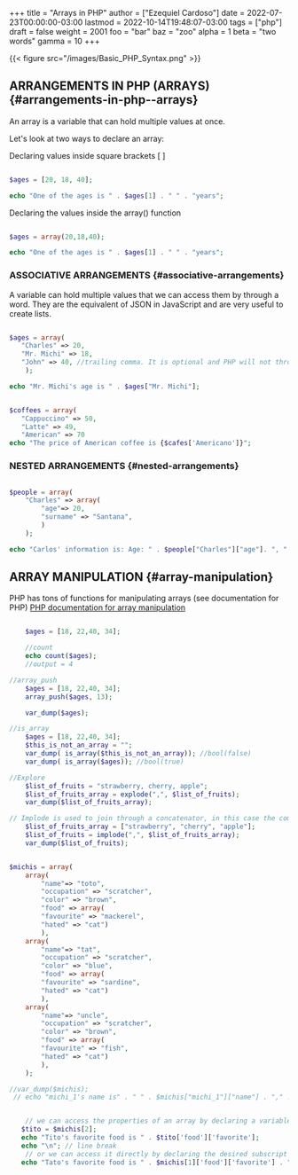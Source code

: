 +++
title = "Arrays in PHP"
author = ["Ezequiel Cardoso"]
date = 2022-07-23T00:00:00-03:00
lastmod = 2022-10-14T19:48:07-03:00
tags = ["php"]
draft = false
weight = 2001
foo = "bar"
baz = "zoo"
alpha = 1
beta = "two words"
gamma = 10
+++

{{< figure src="/images/Basic_PHP_Syntax.png" >}}


## ARRANGEMENTS IN PHP (ARRAYS) {#arrangements-in-php--arrays}

An array is a variable that can hold multiple values at once.

Let's look at two ways to declare an array:

Declaring values inside square brackets [ ]

```php

$ages = [20, 18, 40];

echo "One of the ages is " . $ages[1] . " " . "years";
```

Declaring the values inside the array() function

```php

$ages = array(20,18,40);

echo "One of the ages is " . $ages[1] . " " . "years";
```


### ASSOCIATIVE ARRANGEMENTS {#associative-arrangements}

A variable can hold multiple values ​​that we can access them by
through a word. They are the equivalent of JSON in JavaScript and are very useful
to create lists.

```php

$ages = array(
   "Charles" => 20,
   "Mr. Michi" => 18,
   "John" => 40, //trailing comma. It is optional and PHP will not throw an error.
    );

echo "Mr. Michi's age is " . $ages["Mr. Michi"];
```

```php

$coffees = array(
   "Cappuccino" => 50,
   "Latte" => 49,
   "American" => 70
echo "The price of American coffee is {$cafes['Americano']}";
```


### NESTED ARRANGEMENTS {#nested-arrangements}

```php

$people = array(
    "Charles" => array(
        "age"=> 20,
        "surname" => "Santana",
        )
    );

echo "Carlos' information is: Age: " . $people["Charles"]["age"]. ", " . "Surname: " . $people["Carlos"]["surname"];
```


## ARRAY MANIPULATION {#array-manipulation}

PHP has tons of functions for manipulating arrays (see documentation for
PHP) [PHP documentation for array manipulation]()

```php

    $ages = [18, 22,40, 34];

    //count
    echo count($ages);
    //output = 4
```

```php
//array_push
    $ages = [18, 22,40, 34];
    array_push($ages, 13);

    var_dump($ages);
```

```php
//is_array
    $ages = [18, 22,40, 34];
    $this_is_not_an_array = "";
    var_dump( is_array($this_is_not_an_array)); //bool(false)
    var_dump( is_array($ages)); //bool(true)
```

```php
//Explore
    $list_of_fruits = "strawberry, cherry, apple";
    $list_of_fruits_array = explode(",", $list_of_fruits);
    var_dump($list_of_fruits_array);
```

```php
// Implode is used to join through a concatenator, in this case the comma.
    $list_of_fruits_array = ["strawberry", "cherry", "apple"];
    $list_of_fruits = implode(",", $list_of_fruits_array);
    var_dump($list_of_fruits);
```

```php

$michis = array(
    array(
        "name"=> "toto",
        "occupation" => "scratcher",
        "color" => "brown",
        "food" => array(
        "favourite" => "mackerel",
        "hated" => "cat")
        ),
    array(
        "name"=> "tat",
        "occupation" => "scratcher",
        "color" => "blue",
        "food" => array(
        "favourite" => "sardine",
        "hated" => "cat")
        ),
    array(
        "name"=> "uncle",
        "occupation" => "scratcher",
        "color" => "brown",
        "food" => array(
        "favourite" => "fish",
        "hated" => "cat")
        ),
    );

//var_dump($michis);
 // echo "michi_1's name is" . " " . $michis["michi_1"]["name"] . "," . " " . "his occupation is" . " " . $michis["michi_1"]["occupation"] . "," . " " . "its color is" . " " . $michis["michi_1"]["color"]. "," . " " . "Her favorite food is" . " " . $michis["michi_1"]["food"]["favorite"]. "," . " " . "and his hated food is". " " . $michis["michi_1"]["food"]["hated"]. ".";


    // we can access the properties of an array by declaring a variable with the subscript we want to access, followed by the values ​​we want to know
   $tito = $michis[2];
   echo "Tito's favorite food is " . $tito['food']['favorite'];
   echo "\n"; // line break
    // or we can access it directly by declaring the desired subscript followed by the values ​​we want to access.
   echo "Tato's favorite food is " . $michis[1]['food']['favorite'] . "and his favorite color is". $michis[1]['color'];
```

[//]: # "Exported with love from a post written in Org mode"
[//]: # "- https://github.com/kaushalmodi/ox-hugo"
